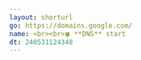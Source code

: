 ```yaml
---
layout: shorturl
go: https://domains.google.com/
name: <br><br>🍀 **DNS** start
dt: 240531124348
---
```

